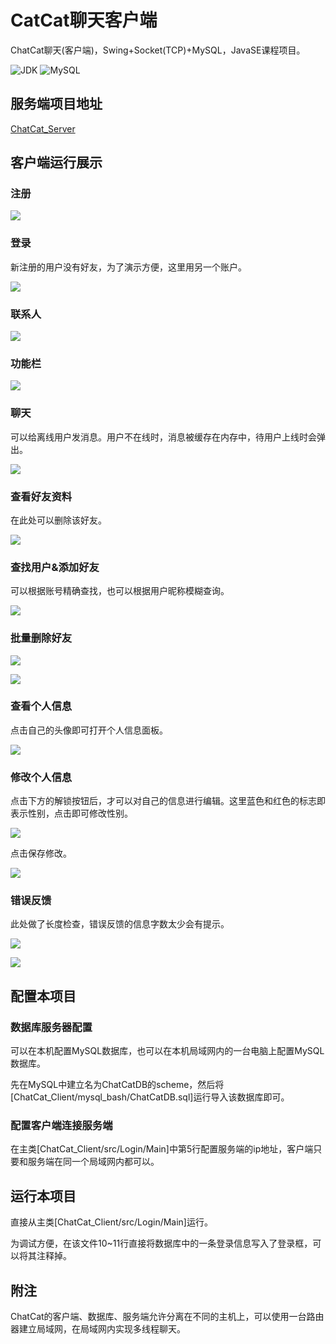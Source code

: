 # CatCat聊天客户端
ChatCat聊天(客户端)，Swing+Socket(TCP)+MySQL，JavaSE课程项目。

![JDK](https://img.shields.io/badge/JDK-1.8-orange.svg)
![MySQL](https://img.shields.io/badge/MySQL-5.7.21-blue.svg)

## 服务端项目地址
[ChatCat_Server](https://github.com/LauZyHou/ChatCat_Server)

## 客户端运行展示
### 注册
![](./README_PIC/1_1.png)
### 登录
新注册的用户没有好友，为了演示方便，这里用另一个账户。

![](./README_PIC/1.png)
### 联系人
![](./README_PIC/2.png)
### 功能栏
![](./README_PIC/3.png)
### 聊天
可以给离线用户发消息。用户不在线时，消息被缓存在内存中，待用户上线时会弹出。

![](./README_PIC/4.png)
### 查看好友资料
在此处可以删除该好友。

![](./README_PIC/5.png)
### 查找用户&添加好友
可以根据账号精确查找，也可以根据用户昵称模糊查询。

![](./README_PIC/6.png)
### 批量删除好友
![](./README_PIC/7.png)

![](./README_PIC/8.png)
### 查看个人信息
点击自己的头像即可打开个人信息面板。

![](./README_PIC/11.png)
### 修改个人信息
点击下方的解锁按钮后，才可以对自己的信息进行编辑。这里蓝色和红色的标志即表示性别，点击即可修改性别。

![](./README_PIC/12.png)

点击保存修改。

![](./README_PIC/13.png)
### 错误反馈
此处做了长度检查，错误反馈的信息字数太少会有提示。

![](./README_PIC/9.png)

![](./README_PIC/10.png)

## 配置本项目
### 数据库服务器配置
可以在本机配置MySQL数据库，也可以在本机局域网内的一台电脑上配置MySQL数据库。

先在MySQL中建立名为ChatCatDB的scheme，然后将[ChatCat_Client/mysql\_bash/ChatCatDB.sql]运行导入该数据库即可。

### 配置客户端连接服务端
在主类[ChatCat_Client/src/Login/Main]中第5行配置服务端的ip地址，客户端只要和服务端在同一个局域网内都可以。

## 运行本项目
直接从主类[ChatCat_Client/src/Login/Main]运行。

为调试方便，在该文件10~11行直接将数据库中的一条登录信息写入了登录框，可以将其注释掉。

## 附注
ChatCat的客户端、数据库、服务端允许分离在不同的主机上，可以使用一台路由器建立局域网，在局域网内实现多线程聊天。